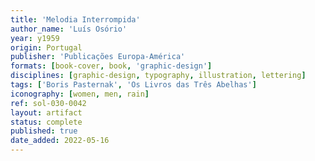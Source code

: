```yaml
---
title: 'Melodia Interrompida'
author_name: 'Luís Osório'
year: y1959
origin: Portugal
publisher: 'Publicações Europa-América'
formats: [book-cover, book, 'graphic-design']
disciplines: [graphic-design, typography, illustration, lettering]
tags: ['Boris Pasternak', 'Os Livros das Três Abelhas']
iconography: [women, men, rain]
ref: sol-030-0042
layout: artifact
status: complete
published: true
date_added: 2022-05-16
---
```

